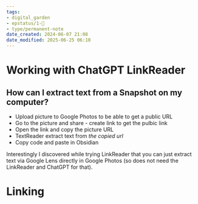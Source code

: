 ```yaml
---
tags: 
- digital_garden
- epstatus/1-🌱
- type/permanent-note
date_created: 2024-06-07 21:08
date_modified: 2025-06-25 06:10
---
```

# Working with ChatGPT LinkReader

## How can I extract text from a Snapshot on my computer?

+ Upload picture to Google Photos to be able to get a public URL
+ Go to the picture and share - create link to get the pulbic link
+ Open the link and copy the picture URL 
+ TextReader extract text from *the copied url*
+ Copy code and paste in Obsidian

Interestingly I discovered while trying LinkReader that you can just extract text via Google Lens directly in Google Photos (so does not need the LinkReader and ChatGPT for that).

# Linking
